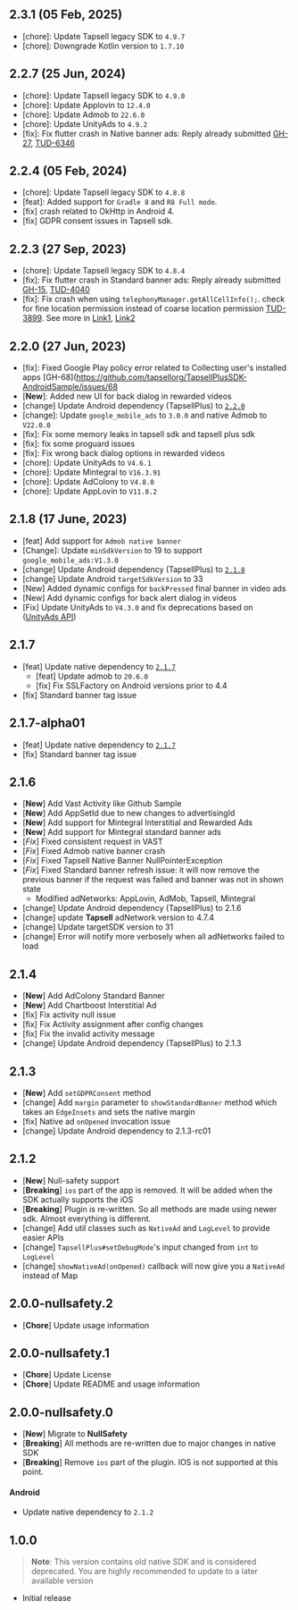 ## 2.3.1 (05 Feb, 2025)
- [chore]: Update Tapsell legacy SDK to `4.9.7`
- [chore]: Downgrade Kotlin version to `1.7.10`

## 2.2.7 (25 Jun, 2024)
- [chore]: Update Tapsell legacy SDK to `4.9.0`
- [chore]: Update Applovin to `12.4.0`
- [chore]: Update Admob to `22.6.0`
- [chore]: Update UnityAds to `4.9.2`
- [fix]: Fix flutter crash in Native banner ads: Reply already submitted [GH-27](https://github.com/tapsellorg/TapsellPlusSDK-FlutterPlugin/issues/27), [TUD-6346](https://jira.pegah.tech/browse/TUD-6346)


## 2.2.4 (05 Feb, 2024)
- [chore]: Update Tapsell legacy SDK to `4.8.8`
- [feat]: Added support for `Gradle 8` and `R8 Full mode`.
- [fix] crash related to OkHttp in Android 4.
- [fix] GDPR consent issues in Tapsell sdk.

## 2.2.3 (27 Sep, 2023)
- [chore]: Update Tapsell legacy SDK to `4.8.4`
- [fix]: Fix flutter crash in Standard banner ads: Reply already submitted [GH-15](https://github.com/tapsellorg/TapsellPlusSDK-FlutterPlugin/issues/15), [TUD-4040](https://jira.pegah.tech/browse/TUD-4040)
- [fix]: Fix crash when using `telephonyManager.getAllCellInfo();`. check for fine location permission instead of coarse location permission [TUD-3899](https://jira.pegah.tech/browse/TUD-3899). See more in [Link1](https://stackoverflow.com/a/63246124/8291919), [Link2](https://developer.android.com/reference/android/telephony/TelephonyManager#getAllCellInfo())

## 2.2.0 (27 Jun, 2023)
- [fix]: Fixed Google Play policy error related to Collecting user's installed apps [GH-68](https://github.com/tapsellorg/TapsellPlusSDK-AndroidSample/issues/68
- [**New**]: Added new UI for back dialog in rewarded videos
- [change] Update Android dependency (TapsellPlus) to [`2.2.0`](https://docs.tapsell.ir/plus-sdk/android/main/#20220621-220)
- [change]: Update `google_mobile_ads` to `3.0.0` and native Admob to `V22.0.0`
- [fix]: Fix some memory leaks in tapsell sdk and tapsell plus sdk
- [fix]: fix some proguard issues
- [fix]: Fix wrong back dialog options in rewarded videos
- [chore]: Update UnityAds to `V4.6.1`
- [chore]: Update Mintegral to `V16.3.91`
- [chore]: Update AdColony to `V4.8.0`
- [chore]: Update AppLovin to `V11.8.2`

## 2.1.8 (17 June, 2023)
- [feat] Add support for `Admob native banner`
- [Change]: Update `minSdkVersion` to 19 to support `google_mobile_ads:V1.3.0`
- [change] Update Android dependency (TapsellPlus) to [`2.1.8`](https://docs.tapsell.ir/plus-sdk/android/main/#v218---20221121)
- [change] Update Android `targetSdkVersion` to 33
- [New] Added dynamic configs for `backPressed` final banner in video ads
- [New] Add dynamic configs for back alert dialog in videos
- [Fix] Update UnityAds to `V4.3.0` and fix deprecations based on ([UnityAds API](https://docs.unity.com/ads/UnityAPI.html))

## 2.1.7 
- [feat] Update native dependency to [`2.1.7`](https://docs.tapsell.ir/plus-sdk/android/main/#v217---20220328)
  - [feat] Update admob to `20.6.0`
  - [fix] Fix SSLFactory on Android versions prior to 4.4
- [fix] Standard banner tag issue

## 2.1.7-alpha01
- [feat] Update native dependency to [`2.1.7`](https://docs.tapsell.ir/plus-sdk/android/main/#v217---20220328)
- [fix] Standard banner tag issue

## 2.1.6
- [**New**] Add Vast Activity like Github Sample
- [**New**] Add AppSetId due to new changes to advertisingId
- [**New**] Add support for Mintegral Interstitial and Rewarded Ads
- [**New**] Add support for Mintegral standard banner ads
- [*Fix*] Fixed consistent request in VAST  
- [*Fix*] Fixed Admob native banner crash 
- [*Fix*] Fixed Tapsell Native Banner NullPointerException
- [*Fix*] Fixed Standard banner refresh issue: it will now remove the previous banner if the request was failed and banner was not in shown state
    - Modified adNetworks: AppLovin, AdMob, Tapsell, Mintegral
- [change] Update Android dependency (TapsellPlus) to 2.1.6
- [change] update **Tapsell** adNetwork version to 4.7.4
- [change] Update targetSDK version to 31
- [change] Error will notify more verbosely when all adNetworks failed to load

## 2.1.4
- [**New**] Add AdColony Standard Banner
- [**New**] Add Chartboost Interstitial Ad
- [fix] Fix activity null issue
- [fix] Fix Activity assignment after config changes
- [fix] Fix the invalid activity message
- [change] Update Android dependency (TapsellPlus) to 2.1.3


## 2.1.3
- [**New**] Add `setGDPRConsent` method
- [change] Add `margin` parameter to `showStandardBanner` method which takes an `EdgeInsets` and sets the native margin
- [fix] Native ad `onOpened` invocation issue
- [change] Update Android dependency to 2.1.3-rc01

## 2.1.2
- [**New**] Null-safety support
- [**Breaking**] `ios` part of the app is removed. It will be added when the SDK actually supports the iOS
- [**Breaking**] Plugin is re-written. So all methods are made using newer sdk. Almost everything is different.
- [change] Add util classes such as `NativeAd` and `LogLevel` to provide easier APIs
- [change] `TapsellPlus#setDebugMode`'s input changed from `int` to `LogLevel`
- [change] `showNativeAd(onOpened)` callback will now give you a `NativeAd` instead of Map


## 2.0.0-nullsafety.2
- [**Chore**] Update usage information

## 2.0.0-nullsafety.1
- [**Chore**] Update License
- [**Chore**] Update README and usage information

## 2.0.0-nullsafety.0
- [**New**] Migrate to **NullSafety**
- [**Breaking**] All methods are re-written due to major changes in native SDK
- [**Breaking**] Remove `ios` part of the plugin. IOS is not supported at this point.

#### Android
- Update native dependency to `2.1.2`


## 1.0.0

> **Note**: This version contains old native SDK and is considered deprecated. You are highly recommended to update to a later available version

- Initial release
